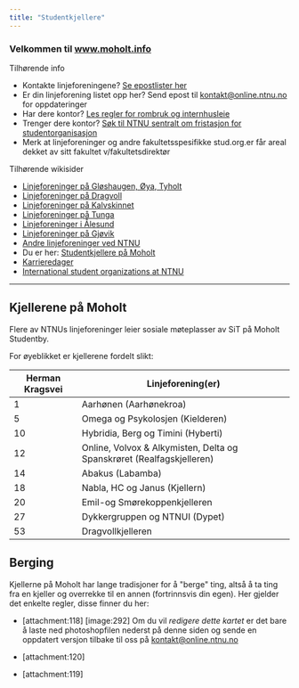 ```yaml
---
title: "Studentkjellere"
---
```


### Velkommen til **www.moholt.info**

Tilhørende info

* Kontakte linjeforeningene? [Se epostlister her](https://online.ntnu.no/resourcecenter/mailinglists)
* Er din linjeforening listet opp her? Send epost til kontakt@online.ntnu.no for oppdateringer
* Har dere kontor? [Les regler for rombruk og internhusleie](https://innsida.ntnu.no/web/guest/wiki/-/wiki/Norsk/Regler+for+bruk+av+arealer)
* Trenger dere kontor? [Søk til NTNU sentralt om fristasjon for studentorganisasjon](https://innsida.ntnu.no/web/guest/wiki/-/wiki/Norsk/Lokaler+for+studentorganisasjoner+og+studentforeninger)
* Merk at linjeforeninger og andre fakultetsspesifikke stud.org.er får areal dekket av sitt fakultet v/fakultetsdirektør

Tilhørende wikisider

* [Linjeforeninger på Gløshaugen, Øya, Tyholt](/wiki/online/info/sosialt-og-okonomisk/linjeforeninger/)
* [Linjeforeninger på Dragvoll](/wiki/online/info/sosialt-og-okonomisk/linjeforeninger/dragvoll/)
* [Linjeforeninger på Kalvskinnet](/wiki/online/info/sosialt-og-okonomisk/linjeforeninger/kalvskinnet/)
* [Linjeforeninger på Tunga](/wiki/online/info/sosialt-og-okonomisk/linjeforeninger/linjeforeninger-pa-tunga/)
* [Linjeforeninger i Ålesund](/wiki/online/info/sosialt-og-okonomisk/linjeforeninger/alesund/)
* [Linjeforeninger på Gjøvik](/wiki/online/info/sosialt-og-okonomisk/linjeforeninger/gjovik/)
* [Andre linjeforeninger ved NTNU](/wiki/online/info/sosialt-og-okonomisk/linjeforeninger/andre/)
* Du er her: [Studentkjellere på Moholt](/wiki/online/info/sosialt-og-okonomisk/linjeforeninger/studentkjellere/)
* [Karrieredager](/wiki/online/info/sosialt-og-okonomisk/linjeforeninger/karrieredager/)
* [International student organizations at NTNU](/wiki/online/info/sosialt-og-okonomisk/linjeforeninger/internasjonalorg/)

---

## Kjellerene på Moholt

Flere av NTNUs linjeforeninger leier sosiale møteplasser av SiT på Moholt Studentby. 

For øyeblikket er kjellerene fordelt slikt:


|Herman Kragsvei|Linjeforening(er)|
|---|---|
|1|Aarhønen (Aarhønekroa)|
|5|Omega og Psykolosjen (Kielderen)|
|10|Hybridia, Berg og Timini (Hyberti) |
|12|Online, Volvox & Alkymisten, Delta og Spanskrøret (Realfagskjelleren)|
|14|Abakus (Labamba)|
|18|Nabla, HC og Janus (Kjellern)|
|20|Emil-og Smørekoppenkjelleren|
|27|Dykkergruppen og NTNUI (Dypet)|
|53|Dragvollkjelleren|


## Berging

Kjellerne på Moholt har lange tradisjoner for å "berge" ting, altså å ta ting fra en kjeller og overrekke til en annen (fortrinnsvis din egen). Her gjelder det enkelte regler, disse finner du her:

* [attachment:118]
[image:292]
Om du vil *redigere dette kartet* er det bare å laste ned photoshopfilen nederst på denne siden og sende en oppdatert versjon tilbake til oss på kontakt@online.ntnu.no

* [attachment:120]
* [attachment:119]